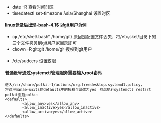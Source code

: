 #### 
-   date -R    查看时间时区
-   timedatectl set-timezone Asia/Shanghai   设置时区

####    linux登录后出现-bash-4.1$   以git用户为例
-   cp /etc/skel/.bash* /home/git/       原因是配置文件丢失，将/etc/skel/目录下的三个文件拷贝到git用户家目录即可
-   chown -R git:git /home/git           授权到git用户

####   
-   /etc/sudoers    设置权限


####    普通账号通过systemctl管理服务需要输入root密码
~~~text
进入/usr/share/polkit-1/actions/org.freedesktop.systemd1.policy，
将对应manae-units的defaults中的授权全部改为yes，然后执行systemctl restart polkit重启polkit
<defaults>
        <allow_any>yes</allow_any>
        <allow_inactive>yes</allow_inactive>
        <allow_active>yes</allow_active>
</defaults>
~~~ 